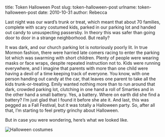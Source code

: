 title: Token Halloween Post
slug: token-halloween-post
urlname: token-halloween-post
date: 2010-10-31
author: Rebecca

Last night was our ward&#x02bc;s trunk or treat, which meant that about 70
families, complete with scary costumed kids, parked in our parking lot and
handed out candy to unsuspecting passersby. In theory this was safer than going
door to door in a strange neighborhood. But really?

It was dark, and our church parking lot is notoriously poorly lit. In true
Mormon fashion, there were harried late comers racing to enter the parking lot
which was swarming with short children. Plenty of people were wearing masks or
face wraps, despite repeated instruction not to. Kids were running everywhere,
and I imagine that parents with more than one child were having a devil of a
time keeping track of everyone. You know, with one person handing out candy at
the car, that leaves one parent to take all the kids trunk-or-treating. Emily
wanted nothing more than to run around that dark, crowded parking lot, clutching
in one hand a roll of Smarties and in the other hand a small battery. Yes, a
battery. Where on earth did she find a battery? I&#x02bc;m just glad that I
found it before she ate it. And last, this was pegged as a Fall Festival, but it
was totally a Halloween party. So, after all that, I&#x02bc;m starting to feel
pretty grinchy about Halloween.

But in case you were wondering, here&#x02bc;s what we looked like.

<img src="{static}/images/2010-10-30-halloween.jpg" alt="Halloween costumes" class="img-fluid">

